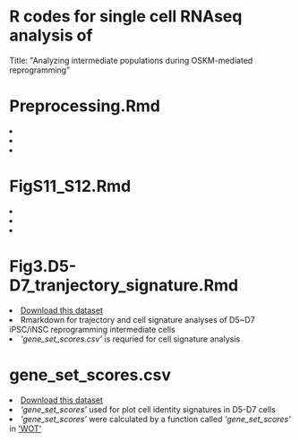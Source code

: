 # R codes for single cell RNAseq analysis of 
Title: "Analyzing intermediate populations during OSKM-mediated reprogramming"


# Preprocessing.Rmd
<li></li>
<li></li>
<li></li>

# FigS11_S12.Rmd
<li></li>
<li></li>
<li></li>

# Fig3.D5-D7_tranjectory_signature.Rmd
<li><a href="https://figshare.com/articles/dataset/D5-D7_mipsc_normalized_scaled/13383191">Download this dataset</a></li>
<li>Rmarkdown for trajectory and cell signature analyses of D5~D7 iPSC/iNSC reprogramming intermediate cells</li>
<li><em><i>'gene_set_scores.csv'</i></em> is requried for cell signature analysis</li>

# gene_set_scores.csv
<li><a href="https://figshare.com/articles/dataset/gene_set_scores_csv/13383212">Download this dataset</a></li>
<li><em><i>'gene_set_scores'</i></em> used for plot cell identity signatures in D5-D7 cells</li>
<li><em><i>'gene_set_scores'</i></em> were calculated by a function called <em><i>'gene_set_scores'</i></em> in <a href="https://broadinstitute.github.io/wot/">'WOT'</a></li>
